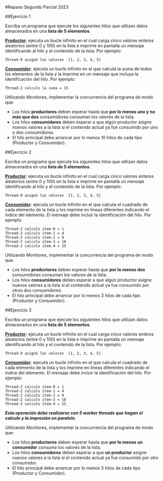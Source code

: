 #Repaso Segundo Parcial 2023

##Ejercicio 1

Escriba un programa que ejecute los siguientes hilos que utilizan datos almacenados en una **lista de 5 elementos**.

**<u>Productor</u>**: ejecuta un bucle infinito en el cual carga cinco valores enteros aleatorios (entre 0 y 100) en la lista e imprime en pantalla un mensaje identificando al hilo y el contenido de la lista. Por ejemplo:
```
Thread-9 asignó los valores  [1, 2, 3, 4, 5]
```
**<u>Consumidor</u>**: ejecuta un bucle infinito en el que calcula la suma de todos los elementos de la lista  y la imprime en un mensaje que incluya la identificación del hilo. Por ejemplo:
```
Thread-2 calculo la suma = 15
```

Utilizando Monitores, implementar la concurrencia del programa de modo que:

- Los hilos **productores** deben esperar hasta que **por lo menos uno y no más que dos** consumidores consuman los valores de la lista.
- Los hilos **consumidores** deben esperar a que algún productor asigne nuevos valores a la lista si el contenido actual ya fue consumido por uno o dos consumidores.
- El hilo principal debe arrancar por lo menos 10 hilos de cada tipo (Productor y Consumidor).


##Ejercicio 2

Escriba un programa que ejecute los siguientes hilos que utilizan datos almacenados en una **lista de 5 elementos**.

**<u>Productor</u>**: ejecuta un bucle infinito en el cual carga cinco valores enteros aleatorios (entre 0 y 100) en la lista e imprime en pantalla un mensaje identificando al hilo y el contenido de la lista. Por ejemplo:
```
Thread-9 asignó los valores  [1, 2, 3, 4, 5]
```
**<u>Consumidor</u>**: ejecuta un bucle infinito  en el que calcula el cuadrado de cada elemento de la lista y los imprime en lineas diferentes indicando el indice del elemento. El mensaje debe incluir la identificación del hilo. Por ejemplo:
```
Thread-2 calculo item-0 = 1
Thread-2 calculo item-1 = 4
Thread-2 calculo item-2 = 9
Thread-2 calculo item-3 = 16
Thread-2 calculo item-4 = 25
```

Utilizando Monitores, implementar la concurrencia del programa de modo que:

- Los hilos **productores** deben esperar hasta que **por lo menos dos** consumidores consuman los valores de la lista.
- Los hilos **consumidores** deben esperar a que algún productor asigne nuevos valores a la lista si el contenido actual ya fue consumido por otros dos consumidores.
- El hilo principal debe arrancar por lo menos 3 hilos de cada tipo (Productor y Consumidor).


##Ejercicio 3

Escriba un programa que ejecute los siguientes hilos que utilizan datos almacenados en una **lista de 5 elementos**.

**<u>Productor</u>**: ejecuta un bucle infinito en el cual carga cinco valores enteros aleatorios (entre 0 y 100) en la lista e imprime en pantalla un mensaje identificando al hilo y el contenido de la lista. Por ejemplo:
```
Thread-9 asignó los valores  [1, 2, 3, 4, 5]
```
**<u>Consumidor</u>**: ejecuta un bucle infinito  en el que calcula el cuadrado de cada elemento de la lista y los imprime en lineas diferentes indicando el indice del elemento. El mensaje debe incluir la identificación del hilo. Por ejemplo:
```
Thread-2 calculo item-0 = 1
Thread-2 calculo item-1 = 4
Thread-2 calculo item-2 = 9
Thread-2 calculo item-3 = 16
Thread-2 calculo item-4 = 25
```

***Esta operación debe realizarse con 5 worker threads que hagan el calculo y la impresión en paralelo***.

Utilizando Monitores, implementar la concurrencia del programa de modo que:

- Los hilos **productores** deben esperar hasta que **por lo menos un consumidor** consuma los valores de la lista.
- Los hilos **consumidores** deben esperar a que **un productor** asigne nuevos valores a la lista si el contenido actual ya fue consumido por otro consumidor.
- El hilo principal debe arrancar por lo menos 3 hilos de cada tipo (Productor y Consumidor).
